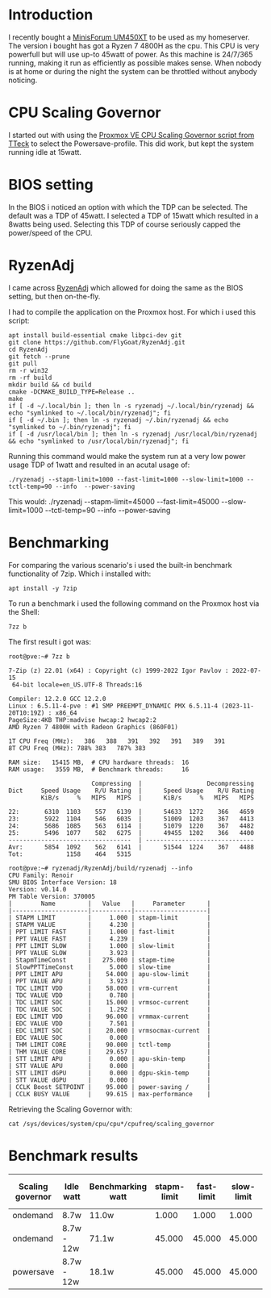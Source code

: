 # Introduction
I recently bought a [MinisForum UM450XT](https://store.minisforum.de/products/minisforum-venus-series-um560) to be used as my homeserver. The version i bought has got a Ryzen 7 4800H as the cpu.
This CPU is very powerfull but will use up-to 45watt of power. As this machine is 24/7/365 running, making it run as efficiently as possible makes sense. When nobody is at home or during the night the system can be throttled without anybody noticing.

# CPU Scaling Governor
I started out with using the [Proxmox VE CPU Scaling Governor script from TTeck](https://tteck.github.io/Proxmox/) to select the Powersave-profile. This did work, but kept the system running idle at 15watt.

# BIOS setting
In the BIOS i noticed an option with which the TDP can be selected. The default was a TDP of 45watt. I selected a TDP of 15watt which resulted in a 8watts being used. Selecting this TDP of course seriously capped the power/speed of the CPU.

# RyzenAdj
I came across [RyzenAdj](https://github.com/FlyGoat/RyzenAdj) which allowed for doing the same as the BIOS setting, but then on-the-fly.

I had to compile the application on the Proxmox host. For which i used this script:
```
apt install build-essential cmake libpci-dev git
git clone https://github.com/FlyGoat/RyzenAdj.git
cd RyzenAdj
git fetch --prune
git pull
rm -r win32
rm -rf build
mkdir build && cd build
cmake -DCMAKE_BUILD_TYPE=Release ..
make
if [ -d ~/.local/bin ]; then ln -s ryzenadj ~/.local/bin/ryzenadj && echo "symlinked to ~/.local/bin/ryzenadj"; fi
if [ -d ~/.bin ]; then ln -s ryzenadj ~/.bin/ryzenadj && echo "symlinked to ~/.bin/ryzenadj"; fi
if [ -d /usr/local/bin ]; then ln -s ryzenadj /usr/local/bin/ryzenadj && echo "symlinked to /usr/local/bin/ryzenadj"; fi
```

Running this command would make the system run at a very low power usage TDP of 1watt and resulted in an acutal usage of:
```
./ryzenadj --stapm-limit=1000 --fast-limit=1000 --slow-limit=1000 --tctl-temp=90 --info  --power-saving 
```

This would:
./ryzenadj --stapm-limit=45000 --fast-limit=45000 --slow-limit=1000 --tctl-temp=90 --info  --power-saving 


# Benchmarking
For comparing the various scenario's i used the built-in benchmark functionality of 7zip. Which i installed with:
```
apt install -y 7zip
```

To run a benchmark i used the following command on the Proxmox host via the Shell:
```
7zz b
```

The first result i got was:
```
root@pve:~# 7zz b

7-Zip (z) 22.01 (x64) : Copyright (c) 1999-2022 Igor Pavlov : 2022-07-15
 64-bit locale=en_US.UTF-8 Threads:16

Compiler: 12.2.0 GCC 12.2.0
Linux : 6.5.11-4-pve : #1 SMP PREEMPT_DYNAMIC PMX 6.5.11-4 (2023-11-20T10:19Z) : x86_64
PageSize:4KB THP:madvise hwcap:2 hwcap2:2
AMD Ryzen 7 4800H with Radeon Graphics (860F01) 

1T CPU Freq (MHz):   386   388   391   392   391   389   391
8T CPU Freq (MHz): 788% 383   787% 383  

RAM size:   15415 MB,  # CPU hardware threads:  16
RAM usage:   3559 MB,  # Benchmark threads:     16

                       Compressing  |                  Decompressing
Dict     Speed Usage    R/U Rating  |      Speed Usage    R/U Rating
         KiB/s     %   MIPS   MIPS  |      KiB/s     %   MIPS   MIPS

22:       6310  1103    557   6139  |      54633  1272    366   4659
23:       5922  1104    546   6035  |      51009  1203    367   4413
24:       5686  1085    563   6114  |      51079  1220    367   4482
25:       5496  1077    582   6275  |      49455  1202    366   4400
----------------------------------  | ------------------------------
Avr:      5854  1092    562   6141  |      51544  1224    367   4488
Tot:            1158    464   5315
````

```
root@pve:~# ryzenadj/RyzenAdj/build/ryzenadj --info
CPU Family: Renoir
SMU BIOS Interface Version: 18
Version: v0.14.0 
PM Table Version: 370005
|        Name         |   Value   |     Parameter      |
|---------------------|-----------|--------------------|
| STAPM LIMIT         |     1.000 | stapm-limit        |
| STAPM VALUE         |     4.230 |                    |
| PPT LIMIT FAST      |     1.000 | fast-limit         |
| PPT VALUE FAST      |     4.239 |                    |
| PPT LIMIT SLOW      |     1.000 | slow-limit         |
| PPT VALUE SLOW      |     3.923 |                    |
| StapmTimeConst      |   275.000 | stapm-time         |
| SlowPPTTimeConst    |     5.000 | slow-time          |
| PPT LIMIT APU       |    54.000 | apu-slow-limit     |
| PPT VALUE APU       |     3.923 |                    |
| TDC LIMIT VDD       |    58.000 | vrm-current        |
| TDC VALUE VDD       |     0.780 |                    |
| TDC LIMIT SOC       |    15.000 | vrmsoc-current     |
| TDC VALUE SOC       |     1.292 |                    |
| EDC LIMIT VDD       |    96.000 | vrmmax-current     |
| EDC VALUE VDD       |     7.501 |                    |
| EDC LIMIT SOC       |    20.000 | vrmsocmax-current  |
| EDC VALUE SOC       |     0.000 |                    |
| THM LIMIT CORE      |    90.000 | tctl-temp          |
| THM VALUE CORE      |    29.657 |                    |
| STT LIMIT APU       |     0.000 | apu-skin-temp      |
| STT VALUE APU       |     0.000 |                    |
| STT LIMIT dGPU      |     0.000 | dgpu-skin-temp     |
| STT VALUE dGPU      |     0.000 |                    |
| CCLK Boost SETPOINT |    95.000 | power-saving /     |
| CCLK BUSY VALUE     |    99.615 | max-performance    |
```

Retrieving the Scaling Governor with:
```
cat /sys/devices/system/cpu/cpu*/cpufreq/scaling_governor
```

# Benchmark results
| Scaling governor | Idle watt | Benchmarking watt | stapm-limit  |  fast-limit | slow-limit | threads | 8T MHZ | AVG Compressing MIPS | AVG Decompressing MIPS | 
|------------------|------------|-------------------|--------------|-------------|------------|---------|-------|-------------------|--------------------|
| ondemand         |       8.7w |             11.0w |        1.000 |       1.000 |      1.000 |      16 |   380 |             6.001 |              4.380 |
| ondemand         | 8.7w - 12w |             71.1w |       45.000 |      45.000 |     45.000 |      16 | 3.017 |            47.122 |             53.957 |
| powersave        | 8.7w - 12w |             18.1w |       45.000 |      45.000 |     45.000 |      16 | 1.381 |            23.744 |              18.329 |
